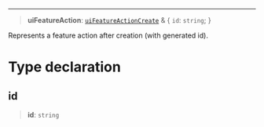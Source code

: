 ***

> **uiFeatureAction**: [`uiFeatureActionCreate`](uiFeatureActionCreate.md) & \{ `id`: `string`; }

Represents a feature action after creation (with generated id).

# Type declaration

## id

> **id**: `string`
